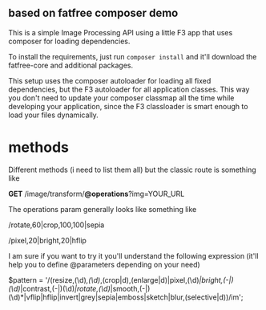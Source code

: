 
## based on fatfree composer demo

This is a simple Image Processing API using a little F3 app that uses composer for loading dependencies.

To install the requirements, just run `composer install` and it'll download the fatfree-core and additional packages.

This setup uses the composer autoloader for loading all fixed dependencies, but the F3 autoloader for all application classes. 
This way you don't need to update your composer classmap all the time while developing your application, since the F3 classloader is smart enough to load your files dynamically. 

# methods 

Different methods (i need to list them all) but the classic route is something like

**GET** /image/transform/**@operations**?img=YOUR_URL 

The operations param generally looks like something like 

/rotate,60|crop,100,100|sepia

/pixel,20|bright,20|hflip

I am sure if you want to try it you'll understand the following expression (it'll help you to define @parameters depending on your need)

 $pattern = '/(resize,(\d)*,(\d)*,(crop|d),(enlarge|d)|pixel,(\d)*|bright,(-|)(\d)*|contrast,(-|)(\d)*|rotate,(\d)*|smooth,(-|)(\d)*|vflip|hflip|invert|grey|sepia|emboss|sketch|blur,(selective|d))/im';
